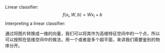 Linear classifier:
$$
f(x_i,W,b) = Wx_i +b
$$
Interpreting a linear classifier:

通过将图片转换成一维的向量，我们可以将其作为高维特征空间中的一个点，所以可以按照在低维空间中的做法，用一个或者是多个超平面，来讲我们需要鉴别的物体分开。


